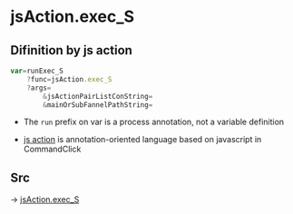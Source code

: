 # jsAction.exec_S

## Difinition by js action

```js.js
var=runExec_S
	?func=jsAction.exec_S
	?args=
		&jsActionPairListConString=
		&mainOrSubFannelPathString=
```

- The `run` prefix on var is a process annotation, not a variable definition

- [js action](#) is annotation-oriented language based on javascript in CommandClick

## Src

-> [jsAction.exec_S](https://github.com/puutaro/CommandClick/blob/master/app/src/main/java/com/puutaro/commandclick/fragment_lib/terminal_fragment/js_interface/system/JsAction.kt#L42)


